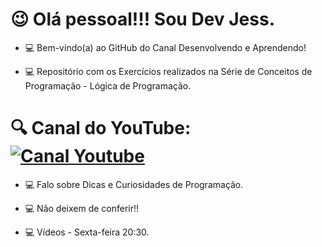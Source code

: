 



# 😉 Olá pessoal!!! Sou Dev Jess.


- 💻 Bem-vindo(a) ao GitHub do Canal Desenvolvendo e Aprendendo!

- 💻 Repositório com os Exercícios realizados na Série de Conceitos de Programação - Lógica de Programação.

# 🔍 Canal do YouTube: [![Canal Youtube](https://img.shields.io/badge/-Youtube-30A3DC?style=for-the-badge&logo=youtube&color=red)](https://www.youtube.com/@Desenvolvendo_e_Aprendendo)

- 💻 Falo sobre Dicas e Curiosidades de Programação.

- 💻 Não deixem de conferir!!

- 💻 Vídeos - Sexta-feira 20:30.
  

